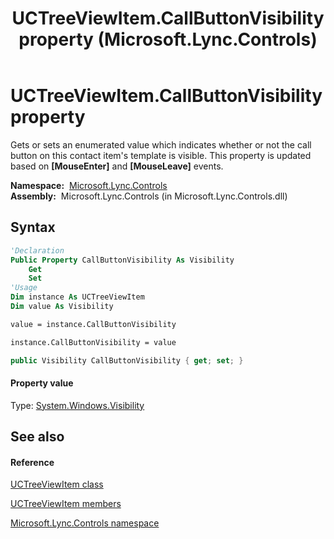 ﻿---
title: UCTreeViewItem.CallButtonVisibility property  (Microsoft.Lync.Controls)
TOCTitle: 'CallButtonVisibility property '
ms:assetid: P:Microsoft.Lync.Controls.UCTreeViewItem.CallButtonVisibility_DI_3_UC_OCS14MrefLyncWPF
ms:mtpsurl: https://msdn.microsoft.com/en-us/library/microsoft.lync.controls.uctreeviewitem.callbuttonvisibility_di_3_uc_ocs14mreflyncwpf(v=office.15)
ms:contentKeyID: 48589956
ms.date: 07/28/2014
mtps_version: v=office.15
f1_keywords:
- Microsoft.Lync.Controls.UCTreeViewItem.CallButtonVisibility
dev_langs:
- CSharp
- JScript
- VB
- other
---

# UCTreeViewItem.CallButtonVisibility property

Gets or sets an enumerated value which indicates whether or not the call button on this contact item's template is visible. This property is updated based on **\[MouseEnter\]** and **\[MouseLeave\]** events.

**Namespace:**  [Microsoft.Lync.Controls](microsoft-lync-controls-namespace_1.md)  
**Assembly:**  Microsoft.Lync.Controls (in Microsoft.Lync.Controls.dll)

## Syntax

``` vb
'Declaration
Public Property CallButtonVisibility As Visibility
    Get
    Set
'Usage
Dim instance As UCTreeViewItem
Dim value As Visibility

value = instance.CallButtonVisibility

instance.CallButtonVisibility = value
```

``` csharp
public Visibility CallButtonVisibility { get; set; }
```

#### Property value

Type: [System.Windows.Visibility](http://msdn2.microsoft.com/en-us/library/ms590101)  

## See also

#### Reference

[UCTreeViewItem class](uctreeviewitem-class-microsoft-lync-controls_1.md)

[UCTreeViewItem members](uctreeviewitem-members-microsoft-lync-controls_1.md)

[Microsoft.Lync.Controls namespace](microsoft-lync-controls-namespace_1.md)


